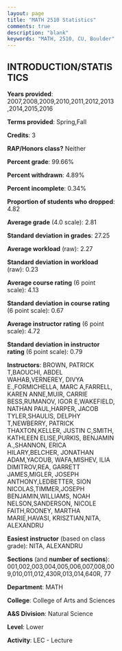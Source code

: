 ```yaml
---
layout: page
title: "MATH 2510 Statistics"
comments: true
description: "blank"
keywords: "MATH, 2510, CU, Boulder"
--- 
```

<head>
<script src="https://ajax.googleapis.com/ajax/libs/jquery/2.1.3/jquery.min.js"></script>
<script src="https://dl.dropboxusercontent.com/s/pc42nxpaw1ea4o9/highcharts.js?dl=0"></script>
<!-- <script src="../assets/js/highcharts.js"></script> -->
<style type="text/css">@font-face {
	font-family: "Bebas Neue";
	src: url(https://www.filehosting.org/file/details/544349/BebasNeue%20Regular.otf) format("opentype");
	}
	h1.Bebas { 
		font-family: "Bebas Neue", Verdana, Tahoma;
	}
</style>
</head>
<body>
	<div id="container" style="float: right; width: 45%; height: 88%; margin-left: 2.5%; margin-right: 2.5%;"></div>
	<script language="JavaScript">
		$(document).ready(function() {
		var chart = {type: 'column'};
		var title = {text: 'Grade Distribution'};
		var xAxis = {categories: ['A','B','C','D','F'],crosshair: true};
		var yAxis = {min: 0,title: {text: 'Percentage'}};
		var tooltip = {headerFormat: '<center><b><span style="font-size:20px">{point.key}</span></b></center>',
		               pointFormat: '<td style="padding:0"><b>{point.y:.1f}%</b></td>',
		               footerFormat: '</table>',shared: true,useHTML: true};
		var plotOptions = {column: {pointPadding: 0.0,borderWidth: 0}};  
		var credits = {enabled: false};var series= [{name: 'Percent',data: [30.95,37.57,21.34,5.91,4.23,]}];
		var json = {};
		json.chart = chart;
		json.title = title;
		json.tooltip = tooltip;
		json.xAxis = xAxis;
		json.yAxis = yAxis;  
		json.series = series;
		json.plotOptions = plotOptions;  
		json.credits = credits;
		$('#container').highcharts(json);
	});
	</script>
</body>
			   
## INTRODUCTION/STATISTICS

**Years provided**: 2007,2008,2009,2010,2011,2012,2013,2014,2015,2016

**Terms provided**: Spring,Fall

**Credits**: 3

**RAP/Honors class?** Neither

**Percent grade**: 99.66%

**Percent withdrawn**: 4.89%

**Percent incomplete**: 0.34%

**Proportion of students who dropped**: 4.82

**Average grade** (4.0 scale): 2.81

**Standard deviation in grades**: 27.25

**Average workload** (raw): 2.27

**Standard deviation in workload** (raw): 0.23

**Average course rating** (6 point scale): 4.13

**Standard deviation in course rating** (6 point scale): 0.67

**Average instructor rating** (6 point scale): 4.72

**Standard deviation in instructor rating** (6 point scale): 0.79

**Instructors**: BROWN, PATRICK T,BAOUCHI, ABDEL WAHAB,VERNEREY, DIVYA E.,FORMICHELLA, MARC A,FARRELL, KAREN ANNE,MUIR, CARRIE BESS,RUMANOV, IGOR E,WAKEFIELD, NATHAN PAUL,HARPER, JACOB TYLER,SHAULIS, DELPHY T,NEWBERRY, PATRICK THAXTON,KELLER, JUSTIN C,SMITH, KATHLEEN ELISE,PURKIS, BENJAMIN A.,SHANNON, ERICA HILARY,BELCHER, JONATHAN ADAM,YACOUB, WAFA,MISHEV, ILIA DIMITROV,REA, GARRETT JAMES,MIGLER, JOSEPH ANTHONY,LEDBETTER, SION NICOLAS,TIMMER,JOSEPH BENJAMIN,WILLIAMS, NOAH NELSON,SANDERSON, NICOLE FAITH,ROONEY, MARTHA MARIE,HAVASI, KRISZTIAN,NITA, ALEXANDRU

**Easiest instructor** (based on class grade): NITA, ALEXANDRU

**Sections** (and **number of sections**): 001,002,003,004,005,006,007,008,009,010,011,012,430R,013,014,640R, 77

**Department**: MATH

**College**: College of Arts and Sciences

**A&S Division**: Natural Science

**Level**: Lower

**Activity**: LEC - Lecture